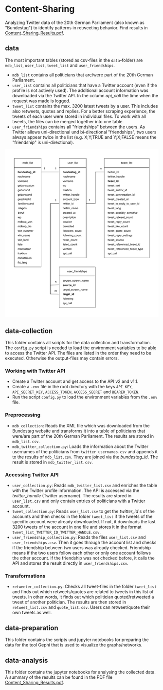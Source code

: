 # Content-Sharing
Analyzing Twitter data of the 20th German Parliament (also known as "Bundestag") to identify patterns in retweeting behavior. Find results in [Content_Sharing_Results.pdf](/Content_Sharing_Results.pdf).

## data

The most important tables (stored as csv-files in the <code>data</code>-folder) are <code>mdb_list</code>, <code>user_list</code>, <code>tweet_list</code> and <code>user_friendships</code>.

* <code>mdb_list</code> contains all politicians that are/were part of the 20th German Parliament.
* <code>user_list</code> contains all politicians that have a Twitter account (even if the profile is not actively used). The additional account information was downloaded via the Twitter API. In the column <i>api_call</i> the time when the request was made is logged. 
* <code>tweet_list</code> contains the max. 3200 latest tweets by a user. This includes also retweets, quotes and replies. For a better scraping experience, the tweets of each user were stored in individual files. To work with all tweets, the files can be merged together into one table. 
* <code>user_friendships</code> contains all "friendships" between the users. As Twitter allows uni-directional und bi-directional "friendships", two users always appear twice in the list (e.g. X;Y;TRUE and Y;X;FALSE means the "friendship" is uni-directional).

![Entity Relationship Diagram](docs/entityrelationshipdiagram.png)

## data-collection 

This folder contains all scripts for the data collection and transformation. The <code>config.py</code> script is needed to load the environment variables to be able to access the Twitter API. The files are listed in the order they need to be executed. Otherwise the output-files may contain errors.

### Working with Twitter API

* Create a Twitter account and get access to the API v2 and v1.1.
* Create a <code>.env</code> file in the root directory with the keys <code>API_KEY</code>, <code>API_SECRET_KEY</code>, <code>ACCESS_TOKEN</code>, <code>ACCESS_SECRET</code> and <code>BEARER_TOKEN</code>.
* Run the script <code>config.py</code> to load the environment variables from the <code>.env</code> file.

### Preprocessing
* <code>mdb_collection</code>: Reads the XML file which was downloaded from the Bundestag website and transforms it into a table of politicians that were/are part of the 20th German Parliament. The results are stored in <code>mdb_list.csv</code>.
* <code>mdb_twitter_collection.py</code>: Loads the information about the Twitter usernames of the politicians from <code>twitter_usernames.csv</code> and appends it to the results of <code>mdb_list.csv</code>. They are joined via the <i>bundestag_id</i>. The result is stored in <code>mdb_twitter_list.csv</code>.

### Accessing Twitter API
* <code>user_collection.py</code>: Reads <code>mdb_twitter_list.csv</code> and enriches the table with the Twitter profile information. The API is accessed via the <i>twitter_handle</i> (Twitter username). The results are stored in <code>user_list.csv</code> and only contain entries of politicians with a Twitter account.
* <code>tweet_collection.py</code>: Reads <code>user_list.csv</code> to get the <i>twitter_id</i>'s of the accounts and then checks in the folder <code>tweet_list</code> if the tweets of the specific account were already downloaded. If not, it downloads the last 3200 tweets of the account in one file and stores it in the format <code>tweet_list_TWITTER_ID_TWITTER_HANDLE.csv</code>.
* <code>user_friendship_collection.py</code>: Reads the files <code>user_list.csv</code> and <code>user_friendships.csv</code>. Then it goes through the account list and checks if the friendship between two users was already checked. Friendship means if the two users follow each other or only one account follows the other account. If the friendship was not checked before, it calls the API and stores the result directly in <code>user_friendships.csv</code>.

### Transformations
* <code>retweeter_collection.py</code>: Checks all tweet-files in the folder <code>tweet_list</code> and finds out which retweets/quotes are related to tweets in this list of tweets. In other words, it finds out which politician quoted/retweeted a tweet of another politician. The results are then stored in <code>retweet_list.csv</code> and <code>quote_list.csv</code>. Users can retweet/quote their own tweets as well.

## data-preparation

This folder contains the scripts und jupyter notebooks for preparing the data for the tool Gephi that is used to visualize the graphs/networks.

## data-analysis

This folder contains the jupyter notebooks for analysing the collected data. A summary of the results can be found in the PDF file [Content_Sharing_Results.pdf](/Content_Sharing_Results.pdf).

